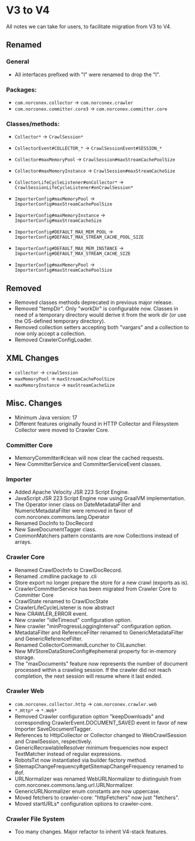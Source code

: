 V3 to V4
========

All notes we can take for users, to facilitate migration from V3 to V4.

Renamed
-------

### General

* All interfaces prefixed with "I" were renamed to drop the "I".

### Packages:

* `com.norconex.collector` → `com.norconex.crawler`
* `com.norconex.committer.core3` → `com.norconex.committer.core`

### Classes/methods:

* `Collector*` → `CrawlSession*`
* `CollectorEvent#COLLECTOR_*` → `CrawlSessionEvent#SESSION_*`
* `Collector#maxMemoryPool` → `CrawlSession#maxStreamCachePoolSize`
* `Collector#maxMemoryInstance` → `CrawlSession#maxStreamCacheSize`
* `CollectorLifeCycleListener#onCollector*`
  → `CrawlSessionLifeCycleListener#onCrawlSession*`

* `ImporterConfig#maxMemoryPool` → `ImporterConfig#maxStreamCachePoolSize`
* `ImporterConfig#maxMemoryInstance` → `ImporterConfig#maxStreamCacheSize`
* `ImporterConfig#DEFAULT_MAX_MEM_POOL` → `ImporterConfig#DEFAULT_MAX_STREAM_CACHE_POOL_SIZE`
* `ImporterConfig#DEFAULT_MAX_MEM_INSTANCE` → `ImporterConfig#DEFAULT_MAX_STREAM_CACHE_SIZE`

* `ImporterConfig#maxMemoryPool` → `ImporterConfig#maxStreamCachePoolSize`

Removed
-------

* Removed classes methods deprecated in previous major release.
* Removed "tempDir". Only "workDir" is configurable now. Classes 
  in need of a  temporary directory would derive it from the work 
  dir (or use the OS-defined temporary directory).
* Removed collection setters accepting both "vargars" and a collection
  to now only accept a collection. 
* Removed CrawlerConfigLoader.

XML Changes
-----------

* `collector` → `crawlSession`
* `maxMemoryPool` → `maxStreamCachePoolSize`
* `maxMemoryInstance` → `maxStreamCacheSize`


Misc. Changes
-------------

* Minimum Java version: 17
* Different features originally found in HTTP Collector and Filesystem Collector
  were moved to Crawler Core.

### Committer Core

* MemoryCommitter#clean will now clear the cached requests.
* New CommitterService and CommitterServiceEvent classes.

### Importer

* Added Apache Velocity JSR 223 Script Engine.
* JavaScript JSR 223 Script Engine now using GraalVM implementation.
* The Operator inner class on DateMetadataFilter and NumericMetadataFilter
  were removed in favor of com.norconex.commons.lang.Operator
* Renamed DocInfo to DocRecord
* New SaveDocumentTagger class.
* CommonMatchers pattern constants are now Collections instead of arrays.

### Crawler Core
* Renamed CrawlDocInfo to CrawlDocRecord.
* Renamed .cmdline package to .cli
* Store export no longer prepare the store for a new crawl (exports as is).
* CrawlerCommitterService has been migrated from Crawler Core to
  Committer Core
* CrawlState renamed to CrawlDocState
* CrawlerLifeCycleListener is now abstract
* New CRAWLER_ERROR event.
* New crawler "idleTimeout" configuration option.
* New crawler "minProgressLoggingInterval" configuration option.
* MetadataFilter and ReferenceFilter renamed to GenericMetadataFilter and 
  GenericReferenceFilter.
* Renamed CollectorCommandLcuncher to CliLauncher.
* New MVStoreDataStoreConfig#ephemeral property for in-memory storage.
* The "maxDocuments" feature now represents the number of document processed
  within a crawling session. If the crawler did not reach completion, 
  the next session will resume where it last ended.
  
### Crawler Web

* `com.norconex.collector.http` → `com.norconex.crawler.web`
* `*.Http*` → `*.Web*`
* Removed Crawler configuration option "keepDownloads" and corresponding 
  CrawlerEvent.DOCUMENT_SAVED event in favor of new Importer SaveDocumentTagger.
* References to HttpCollector or Collector changed to WebCrawlSession 
  and CrawlSession, respectively.
* GenericRecrawlableResolver minimum frequencies now expect TextMatcher 
  instead of regular expressions.
* RobotsTxt now instantiated via builder factory method.
* SitemapChangeFrequency#getSitemapChangeFrequency renamed to #of.
* URLNormalizer was renamed WebURLNormalizer to distinguish from 
  com.norconex.commons.lang.url.URLNormalizer.
* GenericURLNormalizer enum constants are now uppercase.
* Moved fetchers to crawler-core: "httpFetchers" now just "fetchers".
* Moved startURLs* configuration options to crawler-core.

### Crawler File System

* Too many changes. Major refactor to inherit V4-stack features.